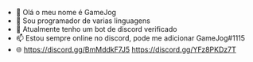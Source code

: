 - 👋 Olá o meu nome é GameJog
- 👀 Sou programador de varias linguagens
- 🌱 Atualmente tenho um bot de discord verificado
- 📫 Estou sempre online no discord, pode me adicionar GameJog#1115
- 🌐 https://discord.gg/BmMddkF7J5 https://discord.gg/YFz8PKDz7T 
